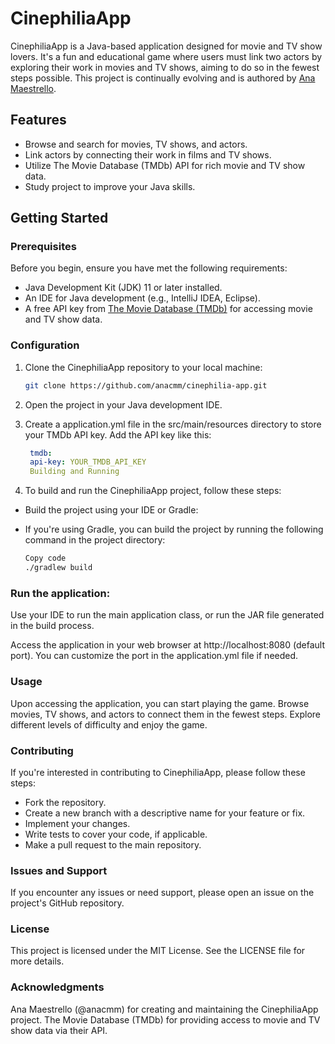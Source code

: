 # CinephiliaApp

CinephiliaApp is a Java-based application designed for movie and TV show lovers. It's a fun and educational game where users must link two actors by exploring their work in movies and TV shows, aiming to do so in the fewest steps possible. This project is continually evolving and is authored by [Ana Maestrello](https://github.com/anacmm).

## Features

- Browse and search for movies, TV shows, and actors.
- Link actors by connecting their work in films and TV shows.
- Utilize The Movie Database (TMDb) API for rich movie and TV show data.
- Study project to improve your Java skills.

## Getting Started

### Prerequisites

Before you begin, ensure you have met the following requirements:

- Java Development Kit (JDK) 11 or later installed.
- An IDE for Java development (e.g., IntelliJ IDEA, Eclipse).
- A free API key from [The Movie Database (TMDb)](https://www.themoviedb.org/documentation/api) for accessing movie and TV show data.

### Configuration

1. Clone the CinephiliaApp repository to your local machine:

   ```bash
   git clone https://github.com/anacmm/cinephilia-app.git

2. Open the project in your Java development IDE.

3. Create a application.yml file in the src/main/resources directory to store your TMDb API key. Add the API key like this:

   ```yaml
    tmdb:
    api-key: YOUR_TMDB_API_KEY
    Building and Running

4. To build and run the CinephiliaApp project, follow these steps:
 - Build the project using your IDE or Gradle:
 - If you're using Gradle, you can build the project by running the following command in the project directory:

    ```bash
    Copy code
    ./gradlew build

### Run the application:

Use your IDE to run the main application class, or run the JAR file generated in the build process.

Access the application in your web browser at http://localhost:8080 (default port). You can customize the port in the application.yml file if needed.

### Usage
Upon accessing the application, you can start playing the game.
Browse movies, TV shows, and actors to connect them in the fewest steps.
Explore different levels of difficulty and enjoy the game.

### Contributing
If you're interested in contributing to CinephiliaApp, please follow these steps:

- Fork the repository.
- Create a new branch with a descriptive name for your feature or fix.
- Implement your changes.
- Write tests to cover your code, if applicable.
- Make a pull request to the main repository.

### Issues and Support
If you encounter any issues or need support, please open an issue on the project's GitHub repository.

### License
This project is licensed under the MIT License. See the LICENSE file for more details.

### Acknowledgments
Ana Maestrello (@anacmm) for creating and maintaining the CinephiliaApp project.
The Movie Database (TMDb) for providing access to movie and TV show data via their API.
